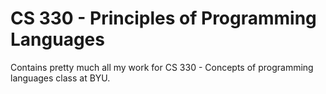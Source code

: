# CS 330 - Principles of Programming Languages

Contains pretty much all my work for CS 330 - Concepts of programming languages class at BYU.
